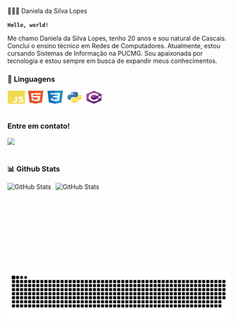  👩🏻‍💻 Daniela da Silva Lopes

**`Hello, world!`**

Me chamo Daniela da Silva Lopes, tenho 20 anos e sou natural de Cascais. Concluí o ensino técnico em Redes de Computadores. Atualmente, estou cursando Sistemas de Informação na PUCMG. Sou apaixonada por tecnologia e estou sempre em busca de expandir meus conhecimentos.
<br>

### 🤖 Linguagens
<div style="display: inline_block">
  <img align="center" alt="Dani-Js" height="30" width="40" src="https://raw.githubusercontent.com/devicons/devicon/master/icons/javascript/javascript-plain.svg">
  <img align="center" alt="Dani-HTML" height="30" width="40" src="https://raw.githubusercontent.com/devicons/devicon/master/icons/html5/html5-original.svg">
  <img align="center" alt="Dani-CSS" height="30" width="40" src="https://raw.githubusercontent.com/devicons/devicon/master/icons/css3/css3-original.svg">
  <img align="center" alt="Dani-Python" height="30" width="40" src="https://raw.githubusercontent.com/devicons/devicon/master/icons/python/python-original.svg">
  <img align="center" alt="Dani-Csharp" height="30" width="40" src="https://raw.githubusercontent.com/devicons/devicon/master/icons/csharp/csharp-original.svg">
</div>
<br>

### Entre em contato!
<div style="display: inline_block"> 
  <a href="https://www.linkedin.com/in/daanidsl/" target="_blank"><img src="https://img.shields.io/badge/-LinkedIn-%230077B5?style=for-the-badge&logo=linkedin&logoColor=white" target="_blank"></a> 
</div>
<br>

### 📊 Github Stats
<p>
  <img 
    align="left" 
    alt="GitHub Stats" 
    height="200" 
    style="padding-right: 10px;" 
    src="https://github-readme-stats.vercel.app/api?username=daanidsl&show_icons=true&theme=tokyonight&include_all_commits=true&locale=pt-br" 
  />

<img 
      align="left" 
      alt="GitHub Stats" 
      height="200" 
      src="https://github-readme-stats.vercel.app/api/top-langs/?username=daanidsl&theme=tokyonight&layout=compact&custom_title=Tecnologias&langs_count=9" 
  />

</p>

<picture align="center">
  <source media="(prefers-color-scheme: dark)" srcset="https://raw.githubusercontent.com/daanidsl/daanidsl/output/github-contribution-grid-snake-dark.svg">
  <source media="(prefers-color-scheme: light)" srcset="https://raw.githubusercontent.com/daanidsl/daanidsl/output/github-contribution-grid-snake-dark.svg">
  <img align="center" alt="github contribution grid snake animation" src="https://raw.githubusercontent.com/daanidsl/daanidsl/output/github-contribution-grid-snake.svg">
</picture>

